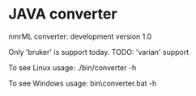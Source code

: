 JAVA converter
==============

nmrML converter: development version 1.0

Only 'bruker' is support today. TODO: 'varian' support

To see Linux usage:
    ./bin/converter -h

To see Windows usage:
   bin\converter.bat -h




